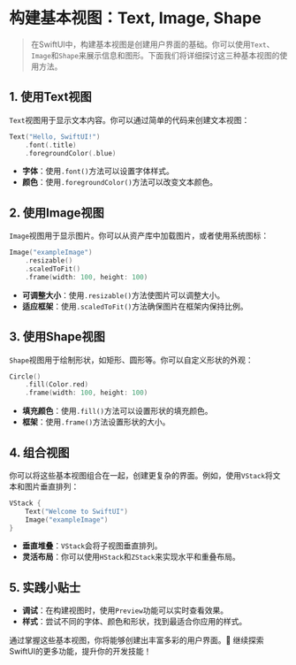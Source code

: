 ﻿# 构建基本视图：Text, Image, Shape

> 在SwiftUI中，构建基本视图是创建用户界面的基础。你可以使用`Text`、`Image`和`Shape`来展示信息和图形。下面我们将详细探讨这三种基本视图的使用方法。

## 1. 使用Text视图

`Text`视图用于显示文本内容。你可以通过简单的代码来创建文本视图：

```swift
Text("Hello, SwiftUI!")
    .font(.title)
    .foregroundColor(.blue)
```

- **字体**：使用`.font()`方法可以设置字体样式。
- **颜色**：使用`.foregroundColor()`方法可以改变文本颜色。

## 2. 使用Image视图

`Image`视图用于显示图片。你可以从资产库中加载图片，或者使用系统图标：

```swift
Image("exampleImage")
    .resizable()
    .scaledToFit()
    .frame(width: 100, height: 100)
```

- **可调整大小**：使用`.resizable()`方法使图片可以调整大小。
- **适应框架**：使用`.scaledToFit()`方法确保图片在框架内保持比例。

## 3. 使用Shape视图

`Shape`视图用于绘制形状，如矩形、圆形等。你可以自定义形状的外观：

```swift
Circle()
    .fill(Color.red)
    .frame(width: 100, height: 100)
```

- **填充颜色**：使用`.fill()`方法可以设置形状的填充颜色。
- **框架**：使用`.frame()`方法设置形状的大小。

## 4. 组合视图

你可以将这些基本视图组合在一起，创建更复杂的界面。例如，使用`VStack`将文本和图片垂直排列：

```swift
VStack {
    Text("Welcome to SwiftUI")
    Image("exampleImage")
}
```

- **垂直堆叠**：`VStack`会将子视图垂直排列。
- **灵活布局**：你可以使用`HStack`和`ZStack`来实现水平和重叠布局。

## 5. 实践小贴士

- **调试**：在构建视图时，使用`Preview`功能可以实时查看效果。
- **样式**：尝试不同的字体、颜色和形状，找到最适合你应用的样式。

通过掌握这些基本视图，你将能够创建出丰富多彩的用户界面。🎉 继续探索SwiftUI的更多功能，提升你的开发技能！



